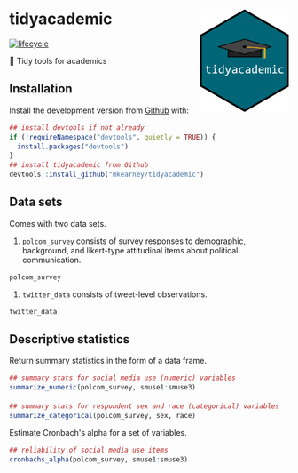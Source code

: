 
<!-- README.md is generated from README.Rmd. Please edit that file -->
tidyacademic <img src="man/figures/logo.png" width="160px" align="right" />
===========================================================================

[![lifecycle](https://img.shields.io/badge/lifecycle-experimental-orange.svg)](https://www.tidyverse.org/lifecycle/#experimental)

🏫 Tidy tools for academics

Installation
------------

<!-- You can install the released version of tidyacademic from [CRAN](https://CRAN.R-project.org) with:

``` r
install.packages("tidyacademic")
```
-->
Install the development version from [Github](https://github.com/mkearney/tidyacademic) with:

``` r
## install devtools if not already
if (!requireNamespace("devtools", quietly = TRUE)) {
  install.packages("devtools")
}
## install tidyacademic from Github
devtools::install_github("mkearney/tidyacademic")
```

Data sets
---------

Comes with two data sets.

1.  `polcom_survey` consists of survey responses to demographic, background, and likert-type attitudinal items about political communication.

``` r
polcom_survey
```

1.  `twitter_data` consists of tweet-level observations.

``` r
twitter_data
```

Descriptive statistics
----------------------

Return summary statistics in the form of a data frame.

``` r
## summary stats for social media use (numeric) variables
summarize_numeric(polcom_survey, smuse1:smuse3)

## summary stats for respondent sex and race (categorical) variables
summarize_categorical(polcom_survey, sex, race)
```

Estimate Cronbach's alpha for a set of variables.

``` r
## reliability of social media use items
cronbachs_alpha(polcom_survey, smuse1:smuse3)
```
